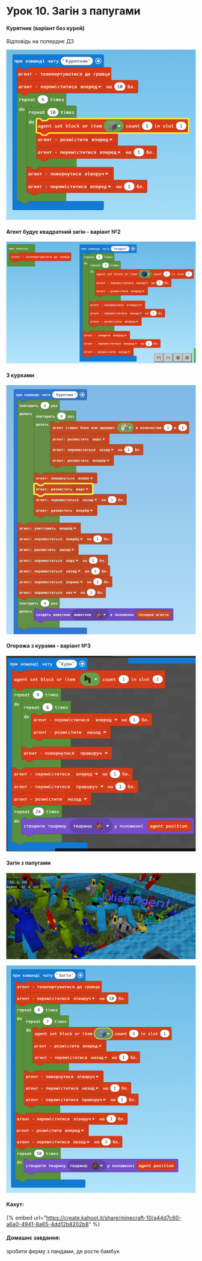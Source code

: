 # Урок 10. Загін з папугами

#### Курятник (варіант без курей)

Відповідь на поперднє ДЗ

![](<../../.gitbook/assets/image (217).png>)

#### Агент будує квадратний загін - варіант №2

![](<../../.gitbook/assets/image (221).png>)

#### З курками

![](<../../.gitbook/assets/image (170).png>)

#### Огорожа з курами - варіант №3

![](<../../.gitbook/assets/image (199).png>)

#### Загін з папугами

![](<../../.gitbook/assets/image (204).png>)

![](<../../.gitbook/assets/image (171).png>)

#### Кахут:

{% embed url="https://create.kahoot.it/share/minecraft-10/a44d7c60-a6a0-4941-8a65-4dd12b8202b8" %}

#### Домашнє завдання:

зробити ферму з пандами, де росте бамбук
